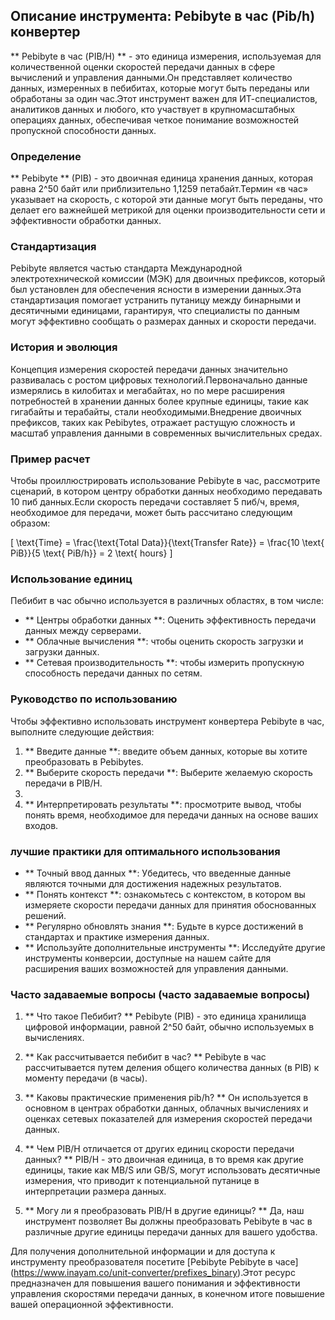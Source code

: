 ## Описание инструмента: Pebibyte в час (Pib/h) конвертер

** Pebibyte в час (PIB/H) ** - это единица измерения, используемая для количественной оценки скоростей передачи данных в сфере вычислений и управления данными.Он представляет количество данных, измеренных в пебибитах, которые могут быть переданы или обработаны за один час.Этот инструмент важен для ИТ-специалистов, аналитиков данных и любого, кто участвует в крупномасштабных операциях данных, обеспечивая четкое понимание возможностей пропускной способности данных.

### Определение

** Pebibyte ** (PIB) - это двоичная единица хранения данных, которая равна 2^50 байт или приблизительно 1,1259 петабайт.Термин «в час» указывает на скорость, с которой эти данные могут быть переданы, что делает его важнейшей метрикой для оценки производительности сети и эффективности обработки данных.

### Стандартизация

Pebibyte является частью стандарта Международной электротехнической комиссии (МЭК) для двоичных префиксов, который был установлен для обеспечения ясности в измерении данных.Эта стандартизация помогает устранить путаницу между бинарными и десятичными единицами, гарантируя, что специалисты по данным могут эффективно сообщать о размерах данных и скорости передачи.

### История и эволюция

Концепция измерения скоростей передачи данных значительно развивалась с ростом цифровых технологий.Первоначально данные измерялись в килобитах и ​​мегабайтах, но по мере расширения потребностей в хранении данных более крупные единицы, такие как гигабайты и терабайты, стали необходимыми.Внедрение двоичных префиксов, таких как Pebibytes, отражает растущую сложность и масштаб управления данными в современных вычислительных средах.

### Пример расчет

Чтобы проиллюстрировать использование Pebibyte в час, рассмотрите сценарий, в котором центру обработки данных необходимо передавать 10 пиб данных.Если скорость передачи составляет 5 пиб/ч, время, необходимое для передачи, может быть рассчитано следующим образом:

\[ \text{Time} = \frac{\text{Total Data}}{\text{Transfer Rate}} = \frac{10 \text{ PiB}}{5 \text{ PiB/h}} = 2 \text{ hours} \]

### Использование единиц

Пебибит в час обычно используется в различных областях, в том числе:

- ** Центры обработки данных **: Оценить эффективность передачи данных между серверами.
- ** Облачные вычисления **: чтобы оценить скорость загрузки и загрузки данных.
- ** Сетевая производительность **: чтобы измерить пропускную способность передачи данных по сетям.

### Руководство по использованию

Чтобы эффективно использовать инструмент конвертера Pebibyte в час, выполните следующие действия:

1. ** Введите данные **: введите объем данных, которые вы хотите преобразовать в Pebibytes.
2. ** Выберите скорость передачи **: Выберите желаемую скорость передачи в PIB/H.
3.
4. ** Интерпретировать результаты **: просмотрите вывод, чтобы понять время, необходимое для передачи данных на основе ваших входов.

### лучшие практики для оптимального использования

- ** Точный ввод данных **: Убедитесь, что введенные данные являются точными для достижения надежных результатов.
- ** Понять контекст **: ознакомьтесь с контекстом, в котором вы измеряете скорости передачи данных для принятия обоснованных решений.
- ** Регулярно обновлять знания **: Будьте в курсе достижений в стандартах и ​​практике измерения данных.
- ** Используйте дополнительные инструменты **: Исследуйте другие инструменты конверсии, доступные на нашем сайте для расширения ваших возможностей для управления данными.

### Часто задаваемые вопросы (часто задаваемые вопросы)

1. ** Что такое Пебибит? **
Pebibyte (PIB) - это единица хранилища цифровой информации, равной 2^50 байт, обычно используемых в вычислениях.

2. ** Как рассчитывается пебибит в час? **
Pebibyte в час рассчитывается путем деления общего количества данных (в PIB) к моменту передачи (в часы).

3. ** Каковы практические применения pib/h? **
Он используется в основном в центрах обработки данных, облачных вычислениях и оценках сетевых показателей для измерения скоростей передачи данных.

4. ** Чем PIB/H отличается от других единиц скорости передачи данных? **
PIB/H - это двоичная единица, в то время как другие единицы, такие как MB/S или GB/S, могут использовать десятичные измерения, что приводит к потенциальной путанице в интерпретации размера данных.

5. ** Могу ли я преобразовать PIB/H в другие единицы? **
Да, наш инструмент позволяет Вы должны преобразовать Pebibyte в час в различные другие единицы передачи данных для вашего удобства.

Для получения дополнительной информации и для доступа к инструменту преобразователя посетите [Pebibyte Pebibyte в часе] (https://www.inayam.co/unit-converter/prefixes_binary).Этот ресурс предназначен для повышения вашего понимания и эффективности управления скоростями передачи данных, в конечном итоге повышение вашей операционной эффективности.